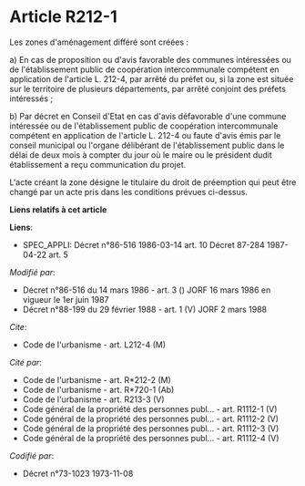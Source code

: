 # Article R212-1

Les zones d'aménagement différé sont créées : 

a) En cas de proposition ou d'avis favorable des communes intéressées ou de l'établissement public de coopération
intercommunale compétent en application de l'article L. 212-4, par arrêté du préfet ou, si la zone est située sur le
territoire de plusieurs départements, par arrêté conjoint des préfets intéressés ; 

b) Par décret en Conseil d'Etat en cas d'avis défavorable d'une commune intéressée ou de l'établissement public de
coopération intercommunale compétent en application de l'article L. 212-4 ou faute d'avis émis par le conseil municipal ou
l'organe délibérant de l'établissement public dans le délai de deux mois à compter du jour où le maire ou le président dudit
établissement a reçu communication du projet.

L'acte créant la zone désigne le titulaire du droit de préemption qui peut être changé par un acte pris dans les conditions
prévues ci-dessus.

**Liens relatifs à cet article**

**Liens**:

  - SPEC_APPLI: Décret n°86-516 1986-03-14 art. 10 Décret 87-284 1987-04-22 art. 5

_Modifié par_:

  - Décret n°86-516 du 14 mars 1986 - art. 3 () JORF 16 mars 1986 en vigueur le 1er juin 1987
  - Décret n°88-199 du 29 février 1988 - art. 1 (V) JORF 2 mars 1988

_Cite_:

  - Code de l'urbanisme - art. L212-4 (M)

_Cité par_:

  - Code de l'urbanisme - art. R*212-2 (M)
  - Code de l'urbanisme - art. R*720-1 (Ab)
  - Code de l'urbanisme - art. R213-3 (V)
  - Code général de la propriété des personnes publ... - art. R1112-1 (V)
  - Code général de la propriété des personnes publ... - art. R1112-2 (V)
  - Code général de la propriété des personnes publ... - art. R1112-3 (V)
  - Code général de la propriété des personnes publ... - art. R1112-4 (V)

_Codifié par_:

  - Décret n°73-1023 1973-11-08
